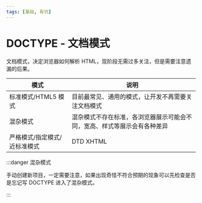 ```yaml
---
tags: [基础, 有坑]
---
```


# DOCTYPE - 文档模式

文档模式，决定浏览器如何解析 HTML，现阶段无需过多关注，但是需要注意遗漏的后果。

| 模式                         | 说明                                                                     |
| ---------------------------- | ------------------------------------------------------------------------ |
| 标准模式/HTML5 模式          | 目前最常见、通用的模式，让开发不再需要关注文档模式                       |
| 混杂模式                     | 混杂模式不存在标准，各浏览器展示可能会不同，宽高、样式等展示会有各种差异 |
| 严格模式/指定模式/近标准模式 | DTD XHTML                                                                |

:::danger 混杂模式

手动创建新项目，一定需要注意，如果出现奇怪不符合预期的现象可以先检查是否是忘记写 DOCTYPE 进入了混杂模式。

:::
